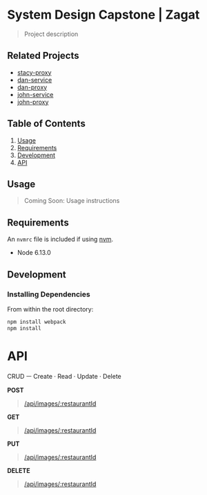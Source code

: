# System Design Capstone | Zagat

> Project description

## Related Projects

  - [stacy-proxy](https://github.com/HRR42-SDC4/stacy-proxy)
  - [dan-service](https://github.com/HRR42-SDC4/dan-service)
  - [dan-proxy](https://github.com/HRR42-SDC4/dan-proxy)
  - [john-service](https://github.com/HRR42-SDC4/john-service)
  - [john-proxy](https://github.com/HRR42-SDC4/john-proxy)

## Table of Contents

1. [Usage](#Usage)
1. [Requirements](#requirements)
1. [Development](#development)
1. [API](#api)

## Usage

> Coming Soon: Usage instructions

## Requirements

An `nvmrc` file is included if using [nvm](https://github.com/creationix/nvm).

- Node 6.13.0

## Development

### Installing Dependencies

From within the root directory:

```sh
npm install webpack
npm install
```


# API

CRUD ㅡ Create · Read · Update · Delete


**POST**

> [/api/images/:restaurantId](http://localhost:3001/api/images/:restaurantId)

**GET**

> [/api/images/:restaurantId](http://localhost:3001/api/images/:restaurantId)

**PUT**

> [/api/images/:restaurantId](http://localhost:3001/api/images/:restaurantId)

**DELETE**

> [/api/images/:restaurantId](http://localhost:3001/api/images/:restaurantId)

